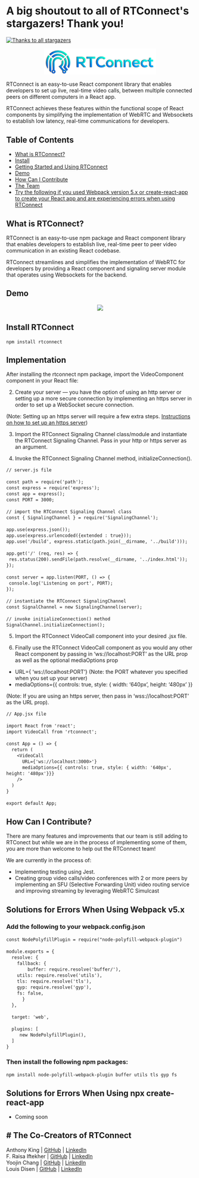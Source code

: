 # A big shoutout to all of RTConnect's stargazers! Thank you! 

[![Thanks to all stargazers](https://git-lister.onrender.com/api/stars/oslabs-beta/RTConnect)](https://github.com/oslabs-beta/RTConnect/stargazers)

<p align="center">
	<img src='https://github.com/oslabs-beta/RTConnect/blob/main/assets/RTConnect-logo-transparent.png' alt="logo" width="300">
	<br>
</p>

RTConnect is an easy-to-use React component library that enables developers to set up live, real-time video calls, between multiple connected peers on different computers in a React app. 

RTConnect achieves these features within the functional scope of React components by simplifying the implementation of WebRTC and Websockets to establish low latency, real-time communications for developers.


## Table of Contents
- [What is RTConnect?](#what)
- [Install](#install)
- [Getting Started and Using RTConnect](#implementation)
- [Demo](#demo)
- [How Can I Contribute](#contribution)
- [The Team](#team)
- [Try the following if you used Webpack version 5.x or create-react-app to create your React app and are experiencing errors when using RTConnect](#errors)


## <a name="what"/> What is RTConnect?

RTConnect is an easy-to-use npm package and React component library that enables developers to establish live, real-time peer to peer video communication in an existing React codebase. 

RTConnect streamlines and simplifies the implementation of WebRTC for developers by providing a React component and signaling server module that operates using Websockets for the backend. 

## <a name="demo"/> Demo
<p align="center">
	<img src='https://github.com/oslabs-beta/RTConnect/blob/main/assets/RTConnect-demo.gif'>
</p>


## <a name="install"/> Install RTConnect
```
npm install rtconnect
```

 ## <a name="implementation"/> Implementation
 After installing the rtconnect npm package, import the VideoComponent component in your React file:
 
 2. Create your server — you have the option of using an http server or setting up a more secure connection by implementing an https server in order to set up a WebSocket secure connection.

(Note: Setting up an https server will require a few extra steps. <a href="https://adamtheautomator.com/https-nodejs/">Instructions on how to set up an https server</a>)

3. Import the RTConnect Signaling Channel class/module and instantiate the RTConnect Signaling Channel. Pass in your http or https server as an argument.

4. Invoke the RTConnect Signaling Channel method, initializeConnection().

```
// server.js file

const path = require('path');
const express = require('express');
const app = express();
const PORT = 3000;

// import the RTConnect Signaling Channel class
const { SignalingChannel } = require('SignalingChannel');

app.use(express.json());
app.use(express.urlencoded({extended : true}));
app.use('/build', express.static(path.join(__dirname, '../build')));

app.get('/' (req, res) => {
 res.status(200).sendFile(path.resolve(__dirname, '../index.html'));
});

const server = app.listen(PORT, () => {
 console.log('Listening on port', PORT);
});

// instantiate the RTConnect SignalingChannel
const SignalChannel = new SignalingChannel(server);

// invoke initializeConnection() method
SignalChannel.initializeConnection();

```

5. Import the RTConnect VideoCall component into your desired .jsx file.

6. Finally use the RTConnect VideoCall component as you would any other React component by passing in ‘ws://localhost:PORT’ as the URL prop as well as the optional mediaOptions prop

- URL={ ‘ws://localhost:PORT’} (Note: the PORT whatever you specified when you set up your server)
- mediaOptions={{ controls: true, style: { width: ‘640px’, height: ‘480px’ }}

(Note: If you are using an https server, then pass in ‘wss://localhost:PORT’ as the URL prop).

```
// App.jsx file

import React from 'react';
import VideoCall from 'rtconnect';

const App = () => {
  return (
    <VideoCall 
      URL={'ws://localhost:3000>'}
      mediaOptions={{ controls: true, style: { width: '640px',    height: '480px'}}}
    />
  )
}

export default App;
```
## <a name="contribution" /> How Can I Contribute? 
There are many features and improvements that our team is still adding to RTConect but while we are in the process of implementing some of them, you are more than welcome to help out the RTConnect team!

We are currently in the process of: 
- Implementing testing using Jest.
- Creating group video calls/video conferences with 2 or more peers by implementing an SFU (Selective Forwarding Unit) video routing service and improving streaming by leveraging WebRTC Simulcast

## <a name="errors" /> Solutions for Errors When Using Webpack v5.x 
### Add the following to your webpack.config.json 

```
const NodePolyfillPlugin = require("node-polyfill-webpack-plugin")

module.exports = {
  resolve: {
    fallback: {
    	buffer: require.resolve('buffer/'),
	utils: require.resolve('utils'),
	tls: require.resolve('tls'),
	gyp: require.resolve('gyp'),
	fs: false,
      }
  },
  
  target: 'web',
  
  plugins: [
     new NodePolyfillPlugin(),
  ]
}
```

### Then install the following npm packages:

```
npm install node-polyfill-webpack-plugin buffer utils tls gyp fs
```

## Solutions for Errors When Using npx create-react-app 
* Coming soon

## <a name="team "/> # The Co-Creators of RTConnect
Anthony King  | [GitHub](https://github.com/thecapedcrusader) | [LinkedIn](https://www.linkedin.com/in/aking97)
<br>
F. Raisa Iftekher    | [GitHub](https://github.com/fraisai) | [LinkedIn](https://www.linkedin.com/in/fraisa/)
<br>
Yoojin Chang   | [GitHub](https://github.com/ychang49265) | [LinkedIn](https://www.linkedin.com/in/yoojin-chang-32a75892/)
<br>
Louis Disen    | [GitHub](https://github.com/LouisDisen) | [LinkedIn](https://www.linkedin.com/in/louis-disen/)
<br>
